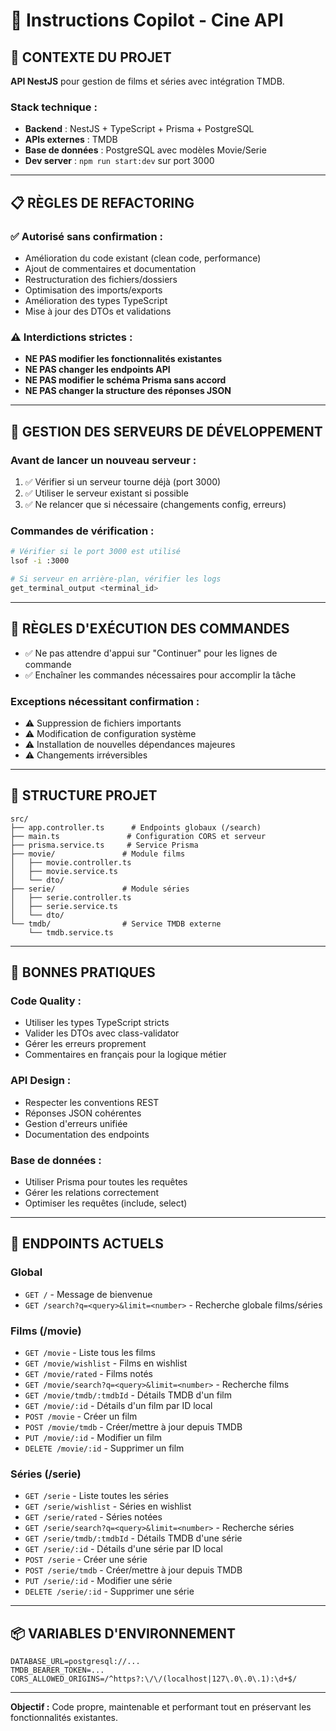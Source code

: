 # 🤖 Instructions Copilot - Cine API

## 🎯 CONTEXTE DU PROJET

**API NestJS** pour gestion de films et séries avec intégration TMDB.

### Stack technique :
- **Backend** : NestJS + TypeScript + Prisma + PostgreSQL
- **APIs externes** : TMDB
- **Base de données** : PostgreSQL avec modèles Movie/Serie
- **Dev server** : `npm run start:dev` sur port 3000

---

## 📋 RÈGLES DE REFACTORING

### ✅ **Autorisé sans confirmation :**
- Amélioration du code existant (clean code, performance)
- Ajout de commentaires et documentation
- Restructuration des fichiers/dossiers
- Optimisation des imports/exports
- Amélioration des types TypeScript
- Mise à jour des DTOs et validations

### ⚠️ **Interdictions strictes :**
- **NE PAS modifier les fonctionnalités existantes**
- **NE PAS changer les endpoints API**
- **NE PAS modifier le schéma Prisma sans accord**
- **NE PAS changer la structure des réponses JSON**

---

## 🔧 GESTION DES SERVEURS DE DÉVELOPPEMENT

### **Avant de lancer un nouveau serveur :**
1. ✅ Vérifier si un serveur tourne déjà (port 3000)
2. ✅ Utiliser le serveur existant si possible
3. ✅ Ne relancer que si nécessaire (changements config, erreurs)

### **Commandes de vérification :**
```bash
# Vérifier si le port 3000 est utilisé
lsof -i :3000

# Si serveur en arrière-plan, vérifier les logs
get_terminal_output <terminal_id>
```

---

## 🚀 RÈGLES D'EXÉCUTION DES COMMANDES

- ✅ Ne pas attendre d'appui sur "Continuer" pour les lignes de commande
- ✅ Enchaîner les commandes nécessaires pour accomplir la tâche

### **Exceptions nécessitant confirmation** :
- ⚠️ Suppression de fichiers importants
- ⚠️ Modification de configuration système
- ⚠️ Installation de nouvelles dépendances majeures
- ⚠️ Changements irréversibles

---

## 📁 STRUCTURE PROJET

```
src/
├── app.controller.ts      # Endpoints globaux (/search)
├── main.ts               # Configuration CORS et serveur
├── prisma.service.ts     # Service Prisma
├── movie/               # Module films
│   ├── movie.controller.ts
│   ├── movie.service.ts
│   └── dto/
├── serie/               # Module séries
│   ├── serie.controller.ts
│   ├── serie.service.ts
│   └── dto/
└── tmdb/                # Service TMDB externe
    └── tmdb.service.ts
```

---

## 🎨 BONNES PRATIQUES

### **Code Quality :**
- Utiliser les types TypeScript stricts
- Valider les DTOs avec class-validator
- Gérer les erreurs proprement
- Commentaires en français pour la logique métier

### **API Design :**
- Respecter les conventions REST
- Réponses JSON cohérentes
- Gestion d'erreurs unifiée
- Documentation des endpoints

### **Base de données :**
- Utiliser Prisma pour toutes les requêtes
- Gérer les relations correctement
- Optimiser les requêtes (include, select)

---

## 🔑 ENDPOINTS ACTUELS

### **Global**
- `GET /` - Message de bienvenue
- `GET /search?q=<query>&limit=<number>` - Recherche globale films/séries

### **Films (/movie)**
- `GET /movie` - Liste tous les films
- `GET /movie/wishlist` - Films en wishlist
- `GET /movie/rated` - Films notés
- `GET /movie/search?q=<query>&limit=<number>` - Recherche films
- `GET /movie/tmdb/:tmdbId` - Détails TMDB d'un film
- `GET /movie/:id` - Détails d'un film par ID local
- `POST /movie` - Créer un film
- `POST /movie/tmdb` - Créer/mettre à jour depuis TMDB
- `PUT /movie/:id` - Modifier un film
- `DELETE /movie/:id` - Supprimer un film

### **Séries (/serie)**
- `GET /serie` - Liste toutes les séries
- `GET /serie/wishlist` - Séries en wishlist
- `GET /serie/rated` - Séries notées
- `GET /serie/search?q=<query>&limit=<number>` - Recherche séries
- `GET /serie/tmdb/:tmdbId` - Détails TMDB d'une série
- `GET /serie/:id` - Détails d'une série par ID local
- `POST /serie` - Créer une série
- `POST /serie/tmdb` - Créer/mettre à jour depuis TMDB
- `PUT /serie/:id` - Modifier une série
- `DELETE /serie/:id` - Supprimer une série

---

## 📦 VARIABLES D'ENVIRONNEMENT

```env
DATABASE_URL=postgresql://...
TMDB_BEARER_TOKEN=...
CORS_ALLOWED_ORIGINS=/^https?:\/\/(localhost|127\.0\.0\.1):\d+$/
```

---

**Objectif :** Code propre, maintenable et performant tout en préservant les fonctionnalités existantes.

